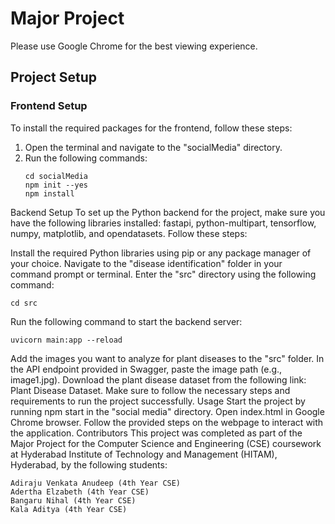 # Major Project

Please use Google Chrome for the best viewing experience.

## Project Setup

### Frontend Setup
To install the required packages for the frontend, follow these steps:
1. Open the terminal and navigate to the "socialMedia" directory.
2. Run the following commands:
   ```shell
   cd socialMedia
   npm init --yes
   npm install

Backend Setup
To set up the Python backend for the project, make sure you have the following libraries installed: fastapi, python-multipart, tensorflow, numpy, matplotlib, and opendatasets.
Follow these steps:

Install the required Python libraries using pip or any package manager of your choice.
Navigate to the "disease identification" folder in your command prompt or terminal.
Enter the "src" directory using the following command:
 ```shell
 cd src
```
Run the following command to start the backend server:
```shell
uvicorn main:app --reload
```

Add the images you want to analyze for plant diseases to the "src" folder.
In the API endpoint provided in Swagger, paste the image path (e.g., image1.jpg).
Download the plant disease dataset from the following link: Plant Disease Dataset.
Make sure to follow the necessary steps and requirements to run the project successfully.
Usage
Start the project by running npm start in the "social media" directory.
Open index.html in Google Chrome browser.
Follow the provided steps on the webpage to interact with the application.
Contributors
This project was completed as part of the Major Project for the Computer Science and Engineering (CSE) coursework at Hyderabad Institute of Technology and Management (HITAM), Hyderabad, by the following students:
```
Adiraju Venkata Anudeep (4th Year CSE)
Adertha Elzabeth (4th Year CSE)
Bangaru Nihal (4th Year CSE)
Kala Aditya (4th Year CSE)
